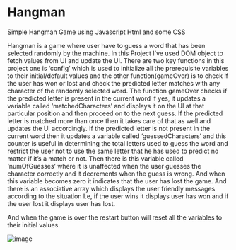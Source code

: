 # Hangman
Simple Hangman Game using Javascript Html and some CSS

Hangman is a game where user have to guess a word that has been selected randomly by the machine.
In this Project I’ve used DOM object to fetch values from UI and update the UI.
There are two key functions in this project one is ‘config’ which is used to initialize all the prerequisite variables to their initial/default values and the other function(gameOver) is to check if the user has won or lost and check the predicted letter matches with any character of the randomly selected word.
The function gameOver checks if the predicted letter is present in the current word if yes, it updates a variable called ‘matchedCharacters’ and displays it on the UI at that particular position and then proceed on to the next guess. If the predicted letter is matched more than once then it takes care of that as well and updates the UI accordingly. If the predicted letter is not present in the current word then it updates a variable called ‘guessedCharacters’ and this counter is useful in determining the total letters used to guess the word and restrict the user not to use the same letter that he has used to predict no matter if it’s a match or not.
Then there is this variable called ‘numOfGuesses’ where it is unaffected when the user guesses the character correctly and it decrements when the guess is wrong. And when this variable becomes zero it indicates that the user has lost the game.
And there is an associative array which displays the user friendly messages according to the situation I.e, if the user wins it displays user has won and if the user lost it displays user has lost.

And when the game is over the restart button will reset all the variables to their initial values.

![image](https://user-images.githubusercontent.com/72161057/115471270-b0391800-a205-11eb-86bc-d598cb1acf97.png)

